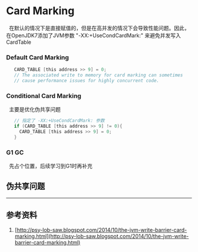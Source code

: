 # Card Marking
&nbsp;&nbsp;在默认的情况下是直接赋值的，但是在高并发的情况下会导致性能问题。因此，在OpenJDK7添加了JVM参数 "-XX:+UseCondCardMark:" 来避免并发写入CardTable
### Default Card Marking
```c
   CARD_TABLE [this address >> 9] = 0;
   // The associated write to memory for card marking can sometimes
   // cause performance issues for highly concurrent code.
```

### Conditional Card Marking
&nbsp;&nbsp;主要是优化伪共享问题
```c
   // 指定了 -XX:+UseCondCardMark: 参数
   if (CARD_TABLE [this address >> 9] != 0){
     CARD_TABLE [this address >> 9] = 0; 
   } 
```

### G1 GC
&nbsp;&nbsp;先占个位置，后续学习到G1时再补充

## 伪共享问题

---
## 参考资料
1. [http://psy-lob-saw.blogspot.com/2014/10/the-jvm-write-barrier-card-marking.html](http://psy-lob-saw.blogspot.com/2014/10/the-jvm-write-barrier-card-marking.html)